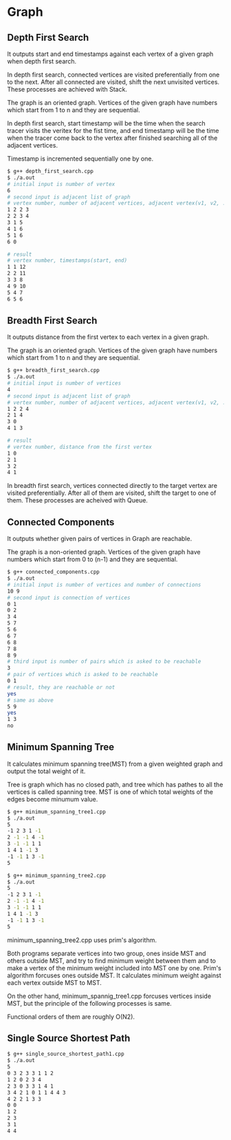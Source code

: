 # Graph

## Depth First Search

It outputs start and end timestamps against each vertex of a given graph when depth first search.

In depth first search, connected vertices are visited preferentially from one to the next.
After all connected are visited, shift the next unvisited vertices.
These processes are achieved with Stack.

The graph is an oriented graph.
Vertices of the given graph have numbers which start from 1 to n and they are sequential.

In depth first search, start timestamp will be the time when the search tracer visits the veritex for the fist time,
and end timestamp will be the time when the tracer come back to the vertex after finished searching all of the adjacent vertices.

Timestamp is incremented sequentially one by one.

```bash
$ g++ depth_first_search.cpp
$ ./a.out
# initial input is number of vertex
6
# second input is adjacent list of graph
# vertex number, number of adjacent vertices, adjacent vertex(v1, v2, ...)
1 2 2 3
2 2 3 4
3 1 5
4 1 6
5 1 6
6 0

# result
# vertex number, timestamps(start, end)
1 1 12
2 2 11
3 3 8
4 9 10
5 4 7
6 5 6
```

## Breadth First Search

It outputs distance from the first vertex to each vertex in a given graph.

The graph is an oriented graph.
Vertices of the given graph have numbers which start from 1 to n and they are sequential.

```bash
$ g++ breadth_first_search.cpp
$ ./a.out
# initial input is number of vertices
4
# second input is adjacent list of graph
# vertex number, number of adjacent vertices, adjacent vertex(v1, v2, ...)
1 2 2 4
2 1 4
3 0
4 1 3

# result
# vertex number, distance from the first vertex
1 0
2 1
3 2
4 1
```

In breadth first search, vertices connected directly to the target vertex are visited preferentially.
After all of them are visited, shift the target to one of them.
These processes are acheived with Queue.

## Connected Components

It outputs whether given pairs of vertices in Graph are reachable.

The graph is a non-oriented graph.
Vertices of the given graph have numbers which start from 0 to (n-1) and they are sequential.

```bash
$ g++ connected_components.cpp
$ ./a.out
# initial input is number of vertices and number of connections
10 9
# second input is connection of vertices
0 1
0 2
3 4
5 7
5 6
6 7
6 8
7 8
8 9
# third input is number of pairs which is asked to be reachable
3
# pair of vertices which is asked to be reachable
0 1
# result, they are reachable or not
yes
# same as above
5 9
yes
1 3
no
```

## Minimum Spanning Tree

It calculates minimum spanning tree(MST) from a given weighted graph
and output the total weight of it.

Tree is graph which has no closed path, and tree which has pathes to all the vertices is called spanning tree.
MST is one of which total weights of the edges become minumum value.

```bash
$ g++ minimum_spanning_tree1.cpp
$ ./a.out
5
-1 2 3 1 -1
2 -1 -1 4 -1
3 -1 -1 1 1
1 4 1 -1 3
-1 -1 1 3 -1
5
```

```bash
$ g++ minimum_spanning_tree2.cpp
$ ./a.out
5
-1 2 3 1 -1
2 -1 -1 4 -1
3 -1 -1 1 1
1 4 1 -1 3
-1 -1 1 3 -1
5
```

minimum_spanning_tree2.cpp uses prim's algorithm.

Both programs separate vertices into two group, ones inside MST and others outside MST,
and try to find minimum weight between them and to make a vertex of the minimum weight included into MST one by one.
Prim's algorithm forcuses ones outside MST.
It calculates minimum weight against each vertex outside MST to MST.

On the other hand, minimum_spannig_tree1.cpp forcuses vertices inside MST,
but the principle of the following processes is same.

Functional orders of them are roughly O(N2).

## Single Source Shortest Path

```bash
$ g++ single_source_shortest_path1.cpp
$ ./a.out
5
0 3 2 3 3 1 1 2
1 2 0 2 3 4
2 3 0 3 3 1 4 1
3 4 2 1 0 1 1 4 4 3
4 2 2 1 3 3
0 0
1 2
2 3
3 1
4 4
```
